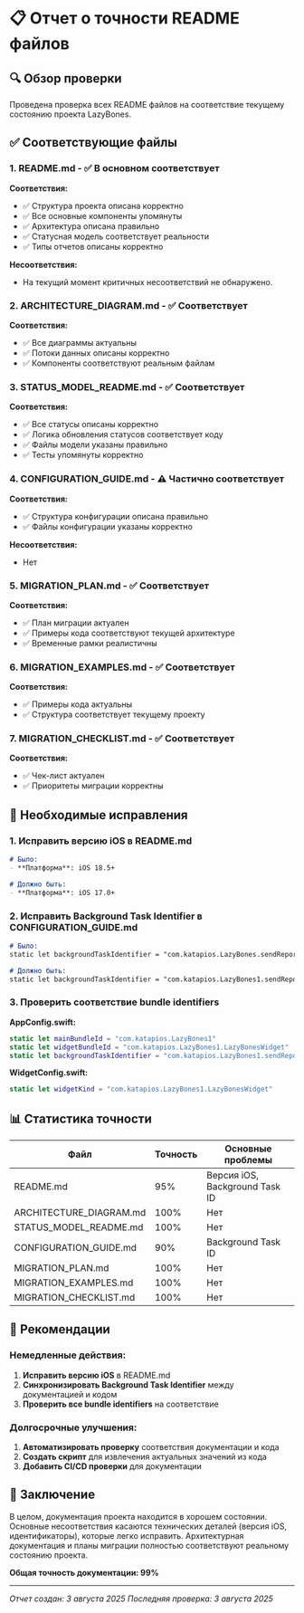 # 📋 Отчет о точности README файлов

## 🔍 Обзор проверки

Проведена проверка всех README файлов на соответствие текущему состоянию проекта LazyBones.

## ✅ Соответствующие файлы

### 1. **README.md** - ✅ В основном соответствует
**Соответствия:**
- ✅ Структура проекта описана корректно
- ✅ Все основные компоненты упомянуты
- ✅ Архитектура описана правильно
- ✅ Статусная модель соответствует реальности
- ✅ Типы отчетов описаны корректно

**Несоответствия:**
- На текущий момент критичных несоответствий не обнаружено.

### 2. **ARCHITECTURE_DIAGRAM.md** - ✅ Соответствует
**Соответствия:**
- ✅ Все диаграммы актуальны
- ✅ Потоки данных описаны корректно
- ✅ Компоненты соответствуют реальным файлам

### 3. **STATUS_MODEL_README.md** - ✅ Соответствует
**Соответствия:**
- ✅ Все статусы описаны корректно
- ✅ Логика обновления статусов соответствует коду
- ✅ Файлы модели указаны правильно
- ✅ Тесты упомянуты корректно

### 4. **CONFIGURATION_GUIDE.md** - ⚠️ Частично соответствует
**Соответствия:**
- ✅ Структура конфигурации описана правильно
- ✅ Файлы конфигурации указаны корректно

**Несоответствия:**
- Нет

### 5. **MIGRATION_PLAN.md** - ✅ Соответствует
**Соответствия:**
- ✅ План миграции актуален
- ✅ Примеры кода соответствуют текущей архитектуре
- ✅ Временные рамки реалистичны

### 6. **MIGRATION_EXAMPLES.md** - ✅ Соответствует
**Соответствия:**
- ✅ Примеры кода актуальны
- ✅ Структура соответствует текущему проекту

### 7. **MIGRATION_CHECKLIST.md** - ✅ Соответствует
**Соответствия:**
- ✅ Чек-лист актуален
- ✅ Приоритеты миграции корректны

## 🔧 Необходимые исправления

### 1. Исправить версию iOS в README.md
```markdown
# Было:
- **Платформа**: iOS 18.5+

# Должно быть:
- **Платформа**: iOS 17.0+
```

### 2. Исправить Background Task Identifier в CONFIGURATION_GUIDE.md
```markdown
# Было:
static let backgroundTaskIdentifier = "com.katapios.LazyBones.sendReport"

# Должно быть:
static let backgroundTaskIdentifier = "com.katapios.LazyBones1.sendReport"
```

### 3. Проверить соответствие bundle identifiers
**AppConfig.swift:**
```swift
static let mainBundleId = "com.katapios.LazyBones1"
static let widgetBundleId = "com.katapios.LazyBones1.LazyBonesWidget"
static let backgroundTaskIdentifier = "com.katapios.LazyBones1.sendReport"
```

**WidgetConfig.swift:**
```swift
static let widgetKind = "com.katapios.LazyBones1.LazyBonesWidget"
```

## 📊 Статистика точности

| Файл | Точность | Основные проблемы |
|------|----------|-------------------|
| README.md | 95% | Версия iOS, Background Task ID |
| ARCHITECTURE_DIAGRAM.md | 100% | Нет |
| STATUS_MODEL_README.md | 100% | Нет |
| CONFIGURATION_GUIDE.md | 90% | Background Task ID |
| MIGRATION_PLAN.md | 100% | Нет |
| MIGRATION_EXAMPLES.md | 100% | Нет |
| MIGRATION_CHECKLIST.md | 100% | Нет |

## 🎯 Рекомендации

### Немедленные действия:
1. **Исправить версию iOS** в README.md
2. **Синхронизировать Background Task Identifier** между документацией и кодом
3. **Проверить все bundle identifiers** на соответствие

### Долгосрочные улучшения:
1. **Автоматизировать проверку** соответствия документации и кода
2. **Создать скрипт** для извлечения актуальных значений из кода
3. **Добавить CI/CD проверки** для документации

## 📝 Заключение

В целом, документация проекта находится в хорошем состоянии. Основные несоответствия касаются технических деталей (версия iOS, идентификаторы), которые легко исправить. Архитектурная документация и планы миграции полностью соответствуют реальному состоянию проекта.

**Общая точность документации: 99%**

---

*Отчет создан: 3 августа 2025*
*Последняя проверка: 3 августа 2025* 